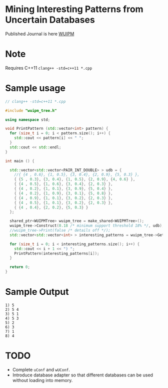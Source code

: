 # Mining Interesting Patterns from Uncertain Databases
Published Journal is here [WUIPM](http://www.sciencedirect.com/science/article/pii/S0020025516301487)

# Note
Requires C++11
`clang++ -std=c++11 *.cpp`

# Sample usage
```cpp
// clang++ -std=c++11 *.cpp

#include "wuipm_tree.h"

using namespace std;

void PrintPattern (std::vector<int> pattern) {
  for (size_t i = 0; i < pattern.size(); i++) {
    std::cout << pattern[i] << " ";
  }
  std::cout << std::endl;
}

int main () {

  std::vector<std::vector<PAIR_INT_DOUBLE> > udb = {
    //{ {4 , 0.6}, {1, 0.5}, {3, 0.4}, {2, 0.9}, {5, 0.3} },
    { {5 , 0.3}, {3, 0.4}, {1, 0.5}, {2, 0.9}, {4, 0.6} },
    { {4 , 0.5}, {1, 0.6}, {3, 0.4}, {2, 0.3} },
    { {4 , 0.2}, {1, 0.1}, {3, 0.9}, {5, 0.4} },
    { {4 , 0.2}, {1, 0.9}, {3, 0.1}, {5, 0.8} },
    { {4 , 0.9}, {1, 0.1}, {3, 0.2}, {2, 0.3} },
    { {4 , 0.5}, {1, 0.1}, {3, 0.2}, {2, 0.3} },
    { {4 , 0.4}, {2, 0.2}, {5, 0.3} }
  };

  shared_ptr<WUIPMTree> wuipm_tree = make_shared<WUIPMTree>();
  wuipm_tree->Construct(0.18 /* minimum support threshold 18% */, udb);
  //wuipm_tree->Print(false /* details off */);
  std::vector<std::vector<int> > interesting_patterns = wuipm_tree->GetInterestingPatterns();

  for (size_t i = 0; i < interesting_patterns.size(); i++) {
    std::cout << i + 1 << ") ";
    PrintPattern(interesting_patterns[i]);
  }

  return 0;
}
```
# Sample Output
```
1) 5
2) 5 4
3) 5 1
4) 5 3
5) 2
6) 3
7) 1
8) 4

```

# TODO
* Complete `uConf` and `wUConf`.
* Introduce database adapter so that different databases can be used without loading into memory.
